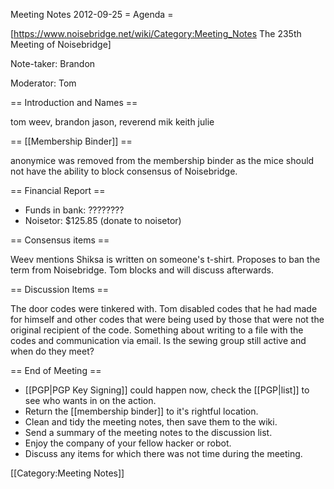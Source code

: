 Meeting Notes 2012-09-25 
 = Agenda =

[https://www.noisebridge.net/wiki/Category:Meeting_Notes The 235th Meeting of Noisebridge]

Note-taker: Brandon

Moderator: Tom
 
== Introduction and Names ==

tom
weev,
brandon
jason,
reverend mik
keith
julie


== [[Membership Binder]] ==

anonymice was removed from the membership binder as the mice should not have the ability to block consensus of Noisebridge.

== Financial Report ==
* Funds in bank: ????????
* Noisetor: $125.85 (donate to noisetor)

== Consensus items ==

Weev mentions Shiksa is written on someone's t-shirt. Proposes to ban the term from Noisebridge. Tom blocks and will discuss afterwards.

== Discussion Items ==

The door codes were tinkered with. Tom disabled codes that he had made for himself and other codes that were being used by those that were not the original recipient of the code.
Something about writing to a file with the codes and communication via email.
Is the sewing group still active and when do they meet?

== End of Meeting ==
* [[PGP|PGP Key Signing]] could happen now, check the [[PGP|list]] to see who wants in on the action.
* Return the [[membership binder]] to it's rightful location.
* Clean and tidy the meeting notes, then save them to the wiki.
* Send a summary of the meeting notes to the discussion list.
* Enjoy the company of your fellow hacker or robot.
* Discuss any items for which there was not time during the meeting.

[[Category:Meeting Notes]]